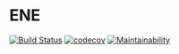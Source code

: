 # ENE 
[![Build Status](https://travis-ci.org/EneApp/Ene.svg?branch=master)](https://travis-ci.org/EneApp/Ene)
[![codecov](https://codecov.io/gh/EneApp/Ene/branch/master/graph/badge.svg)](https://codecov.io/gh/EneApp/Ene)
[![Maintainability](https://api.codeclimate.com/v1/badges/4864f2446db73847010e/maintainability)](https://codeclimate.com/github/EneApp/Ene/maintainability)
